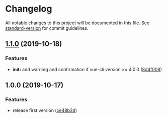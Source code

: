 # Changelog

All notable changes to this project will be documented in this file. See [standard-version](https://github.com/conventional-changelog/standard-version) for commit guidelines.

## [1.1.0](https://github.com/davejump/tpl-cli-vue/compare/v1.0.0...v1.1.0) (2019-10-18)


### Features

* **init:** add warning and confirmation if vue-cli version >= 4.0.0 ([8d4f008](https://github.com/davejump/tpl-cli-vue/commit/8d4f0084533459d3a9887d91b00945218fa0ffb8))

## 1.0.0 (2019-10-17)


### Features

* release first version ([ce48b3d](https://github.com/davejump/tpl-cli-vue/commit/ce48b3da04fcaaf8b68fe8e373d84d1a99d4f6a6))
